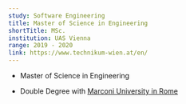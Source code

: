 ```yaml
---
study: Software Engineering
title: Master of Science in Engineering
shortTitle: MSc.
institution: UAS Vienna
range: 2019 - 2020
link: https://www.technikum-wien.at/en/
---
```


-   Master of Science in Engineering

-   Double Degree with [Marconi University in Rome](https://www.unimarconi.it/)
